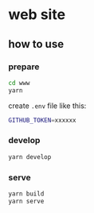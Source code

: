 # web site

## how to use

### prepare

```sh
cd www
yarn
```

create `.env` file like this:

```sh
GITHUB_TOKEN=xxxxxx
```

### develop

```sh
yarn develop
```

### serve

```sh
yarn build
yarn serve
```
